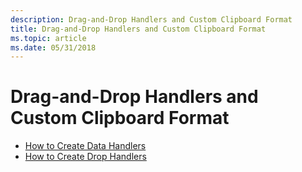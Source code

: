 ```yaml
---
description: Drag-and-Drop Handlers and Custom Clipboard Format
title: Drag-and-Drop Handlers and Custom Clipboard Format
ms.topic: article
ms.date: 05/31/2018
---
```


# Drag-and-Drop Handlers and Custom Clipboard Format

-   [How to Create Data Handlers](how-to-create-data-handlers.md)
-   [How to Create Drop Handlers](how-to-create-drop-handlers.md)

 

 



